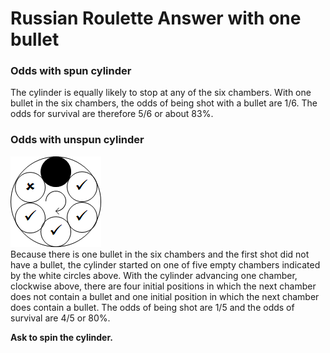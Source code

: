 # Russian Roulette Answer with one bullet

### Odds with spun cylinder
The cylinder is equally likely to stop at any of the six chambers. With one 
bullet in the six chambers, the odds of being shot with a bullet are 1/6. The 
odds for survival are therefore 5/6 or about 83%.

### Odds with unspun cylinder
![Russian Roulette with 1 bullet](pictures/RR1bullet.png)  
Because there is one bullet in the six chambers and the first shot did not have 
a bullet, the cylinder started on one of five empty chambers indicated by the 
white circles above. With the cylinder advancing one chamber, clockwise above, 
there are four initial positions in which the next chamber does not contain a 
bullet and one initial position in which the next chamber does contain a 
bullet. The odds of being shot are 1/5 and the odds of survival are 4/5 or 80%.

**Ask to spin the cylinder.**
